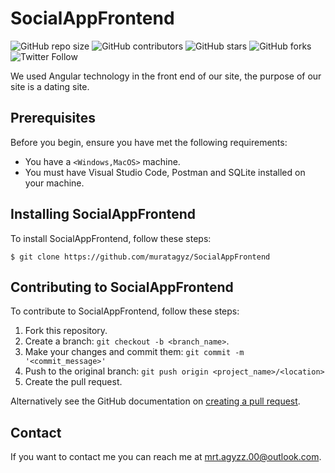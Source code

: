 # SocialAppFrontend

<!--- These are examples. See https://shields.io for others or to customize this set of shields. You might want to include dependencies, project status and licence info here --->
![GitHub repo size](https://img.shields.io/github/repo-size/muratagyz/SocialAppFrontend)
![GitHub contributors](https://img.shields.io/github/contributors/muratagyz/SocialAppFrontend)
![GitHub stars](https://img.shields.io/github/stars/muratagyz/SocialAppFrontend?style=social)
![GitHub forks](https://img.shields.io/github/forks/muratagyz/SocialAppFrontend?style=social)
![Twitter Follow](https://img.shields.io/twitter/follow/muratagyz?style=social)

We used Angular technology in the front end of our site, the purpose of our site is a dating site.

## Prerequisites

Before you begin, ensure you have met the following requirements:
<!--- These are just example requirements. Add, duplicate or remove as required --->
* You have a `<Windows,MacOS>` machine.
* You must have Visual Studio Code, Postman and SQLite installed on your machine.


## Installing SocialAppFrontend

To install SocialAppFrontend, follow these steps:

```
$ git clone https://github.com/muratagyz/SocialAppFrontend
```

## Contributing to SocialAppFrontend
<!--- If your README is long or you have some specific process or steps you want contributors to follow, consider creating a separate CONTRIBUTING.md file--->
To contribute to SocialAppFrontend, follow these steps:

1. Fork this repository.
2. Create a branch: `git checkout -b <branch_name>`.
3. Make your changes and commit them: `git commit -m '<commit_message>'`
4. Push to the original branch: `git push origin <project_name>/<location>`
5. Create the pull request.

Alternatively see the GitHub documentation on [creating a pull request](https://help.github.com/en/github/collaborating-with-issues-and-pull-requests/creating-a-pull-request).

## Contact

If you want to contact me you can reach me at <mrt.agyzz.00@outlook.com>.


